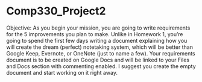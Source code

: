 # Comp330_Project2

Objective:
As you begin your mission, you are going to write requirements for the 5 improvements you plan to make. Unlike in Homework 1, you’re going to spend the first few days writing a document explaining how you will create the dream (perfect) notetaking system, which will be better than Google Keep, Evernote, or OneNote (just to name a few). Your requirements document is to be created on Google Docs and will be linked to your Files and Docs section with commenting enabled. I suggest you create the empty document and start working on it right away.
